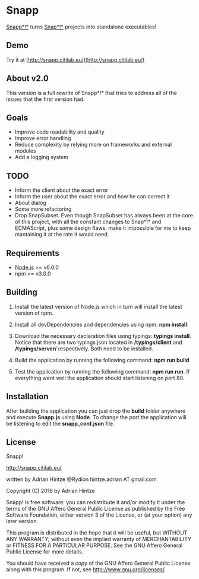 # Snapp

[Snapp*!*](https://github.com/Rydion/Snapp) turns [Snap*!*](http://snap.berkeley.edu/) projects into standalone executables! 

## Demo

Try it at [http://snapp.citilab.eu/](http://snapp.citilab.eu/)

## About v2.0

This version is a full rewrite of Snapp*!* that tries to address all of the issues that the first version had.

## Goals

* Improve code readability and quality
* Improve error handling
* Reduce complexity by relying more on frameworks and external modules
* Add a logging system

## TODO

* Inform the client about the exact error
* Inform the user about the exact error and how he can correct it
* About dialog
* Some more refactoring
* Drop SnapSubset. Even though SnapSubset has always been at the core of this project, with all the constant changes to Snap*!* and ECMAScript, plus some design flaws, make it impossible for me to keep mantaining it at the rate it would need.

## Requirements

* [Node.js](https://nodejs.org/en/) >= v6.0.0
* npm >= v3.0.0

## Building

1. Install the latest version of Node.js which in turn will install the latest version of npm.

2. Install all devDependencies and dependencies using npm: **npm install**.

3. Download the necessary declaration files using typings: **typings install**. Notice that there are two typings.json located in **/typings/client** and **/typings/server/** respectively. Both need to be installed.

4. Build the application by running the following command: **npm run build**

5. Test the application by running the following command: **npm run run**. If everything went well the application should start listening on port 80.

## Installation

After building the application you can just drop the **build** folder anywhere and execute **Snapp.js** using **Node**.
To change the port the application will be listening to edit the **snapp_conf.json** file.

## License 

Snapp!

http://snapp.citilab.eu/

written by Adrian Hintze @Rydion hintze.adrian AT gmail.com

Copyright (C) 2016 by Adrian Hintze

Snapp! is free software: you can redistribute it and/or modify it under the terms of the GNU Affero General Public License as published by the Free Software Foundation, either version 3 of the License, or (at your option) any later version.

This program is distributed in the hope that it will be useful, but WITHOUT ANY WARRANTY; without even the implied warranty of MERCHANTABILITY or FITNESS FOR A PARTICULAR PURPOSE. See the GNU Affero General Public License for more details.

You should have received a copy of the GNU Affero General Public License along with this program. If not, see http://www.gnu.org/licenses/.
